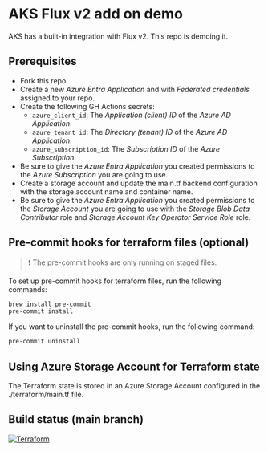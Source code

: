 # AKS Flux v2 add on demo

AKS has a built-in integration with Flux v2. This repo is demoing it.

## Prerequisites

- Fork this repo
- Create a new _Azure Entra Application_ and with _Federated credentials_ assigned to your repo.
- Create the following GH Actions secrets:
  - `azure_client_id`: The _Application (client) ID_ of the _Azure AD Application_.
  - `azure_tenant_id`: The _Directory (tenant) ID_ of the _Azure AD Application_.
  - `azure_subscription_id`: The _Subscription ID_ of the _Azure Subscription_.
- Be sure to give the _Azure Entra Application_ you created permissions to the _Azure Subscription_ you are going to use.
- Create a storage account and update the main.tf backend configuration with the storage account name and container name.
- Be sure to give the _Azure Entra Application_ you created permissions to the _Storage Account_ you are going to use with the _Storage Blob Data Contributor_ role and _Storage Account Key Operator Service Role_ role.

## Pre-commit hooks for terraform files (optional)

> :exclamation: The pre-commit hooks are only running on staged files.

To set up pre-commit hooks for terraform files, run the following commands:

```bash
brew install pre-commit
pre-commit install
```

If you want to uninstall the pre-commit hooks, run the following command:

```bash
pre-commit uninstall
```

## Using Azure Storage Account for Terraform state

The Terraform state is stored in an Azure Storage Account configured in the ./terraform/main.tf file.


## Build status (main branch)

[![Terraform](https://github.com/fredrkl/aks_fluxv2_demo/actions/workflows/terraform.yaml/badge.svg)](https://github.com/fredrkl/aks_fluxv2_demo/actions/workflows/terraform.yaml)
